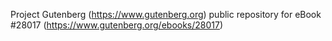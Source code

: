 Project Gutenberg (https://www.gutenberg.org) public repository for eBook #28017 (https://www.gutenberg.org/ebooks/28017)

